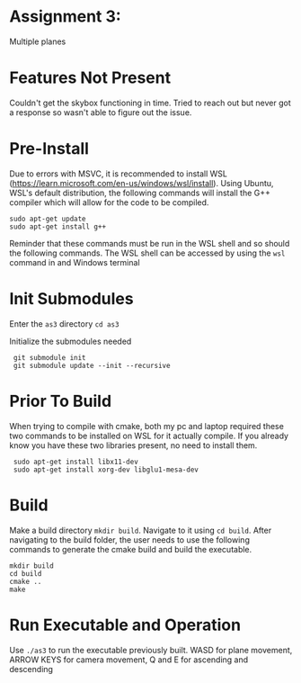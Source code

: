 # Assignment 3: 
Multiple planes

# Features Not Present
Couldn't get the skybox functioning in time. Tried to reach out but never got a response so wasn't able to figure out the issue.

# Pre-Install
Due to errors with MSVC, it is recommended to install WSL (https://learn.microsoft.com/en-us/windows/wsl/install). Using Ubuntu, WSL's default distribution, the following commands will install the G++ compiler which will allow for the code to be compiled.
```
sudo apt-get update
sudo apt-get install g++
```
Reminder that these commands must be run in the WSL shell and so should the following commands. The WSL shell can be accessed by using the ```wsl``` command in and Windows terminal

# Init Submodules
Enter the ```as3``` directory
```cd as3```

Initialize the submodules needed
```
 git submodule init
 git submodule update --init --recursive
```

# Prior To Build
When trying to compile with cmake, both my pc and laptop required these two commands to be installed on WSL for it actually compile. If you already know you have these two libraries present, no need to install them.
```
 sudo apt-get install libx11-dev
 sudo apt-get install xorg-dev libglu1-mesa-dev
```

# Build
Make a build directory ```mkdir build```. Navigate to it using ```cd build```. After navigating to the build folder, the user needs to use the following commands to generate the cmake build and build the executable.
```
mkdir build
cd build
cmake ..
make
```

# Run Executable and Operation
Use ```./as3``` to run the executable previously built. WASD for plane movement, ARROW KEYS for camera movement, Q and E for ascending and descending
